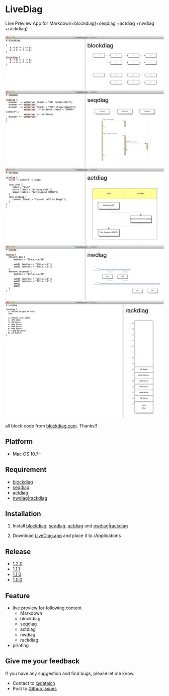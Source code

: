 LiveDiag
========

Live Preview App for Markdown+blockdiag(+seqdiag +actdiag +nwdiag +rackdiag)

![image](Sample/blockdiag.png)
![image](Sample/seqdiag.png)
![image](Sample/actdiag.png)
![image](Sample/nwdiag.png)
![image](Sample/rackdiag.png)


all block code from [blockdiag.com](http://blockdiag.com/). Thanks!!

## Platform

- Mac OS 10.7+

## Requirement

- [blockdiag](http://blockdiag.com/ja/blockdiag/introduction.html#id2)
- [seqdiag](http://blockdiag.com/ja/seqdiag/introduction.html#setup)
- [actdiag](http://blockdiag.com/ja/actdiag/introduction.html#setup)
- [nwdiag|rackdiag](http://blockdiag.com/ja/nwdiag/introduction.html#setup)

## Installation
1. Install [blockdiag](http://blockdiag.com/ja/blockdiag/introduction.html#macosx-macports), [seqdiag](http://blockdiag.com/ja/seqdiag/introduction.html#setup), [actdiag](http://blockdiag.com/ja/actdiag/introduction.html#setup) and [nwdiag|rackdiag](http://blockdiag.com/ja/nwdiag/introduction.html#setup)

2. Download [LiveDiag.app](https://github.com/dataich/LiveDiag/releases/download/1.2.0/LiveDiag.app.zip) and place it to /Applications

## Release

- [1.2.0](https://github.com/dataich/LiveDiag/releases/tag/1.2.0)
- [1.1.1](https://github.com/dataich/LiveDiag/releases/tag/1.1.1)
- [1.1.0](https://github.com/dataich/LiveDiag/releases/tag/1.1.0)
- [1.0.0](https://github.com/dataich/LiveDiag/releases/tag/1.0.0)

## Feature

- live preview for following content
	- Markdown
	- blockdiag
	- seqdiag
	- actdiag
	- nwdiag
	- rackdiag
- printing

## Give me your feedback

If you have any suggestion and find bugs, please let me know.

- Contact to [@dataich](https://twitter.com/dataich)
- Post to [Github Issues](https://github.com/dataich/LiveDiag/issues)